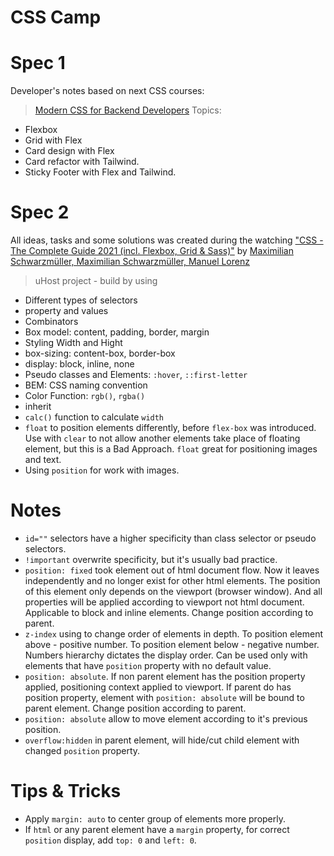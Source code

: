 # CSS Camp

# Spec 1
Developer's notes based on next CSS courses:
  > [Modern CSS for Backend Developers](https://laracasts.com/series/modern-css-for-backend-developers)
  Topics:
  - Flexbox
  - Grid with Flex
  - Card design with Flex
  - Card refactor with Tailwind.
  - Sticky Footer with Flex and Tailwind.

# Spec 2
All ideas, tasks and some solutions was created during the watching ["CSS - The Complete Guide 2021 (incl. Flexbox, Grid & Sass)"](https://ibm-learning.udemy.com/course/css-the-complete-guide-incl-flexbox-grid-sass/) by [Maximilian Schwarzmüller, Maximilian Schwarzmüller, Manuel Lorenz](https://academind.com)

> uHost project - build by using
- Different types of selectors
- property and values
- Combinators
- Box model: content, padding, border, margin
- Styling Width and Hight
- box-sizing: content-box, border-box
- display: block, inline, none
- Pseudo classes and Elements: `:hover`, `::first-letter`
- BEM: CSS naming convention
- Color Function: `rgb()`, `rgba()`
- inherit
- `calc()` function to calculate `width`
- `float` to position elements differently, before `flex-box` was introduced. Use with `clear` to not allow another elements take place of floating element, but this is a Bad Approach. `float` great for positioning images and text.
- Using `position` for work with images.

# Notes
- `id=""` selectors have a higher specificity than class selector or pseudo selectors.
- `!important` overwrite specificity, but it's usually bad practice.
- `position: fixed` took element out of html document flow. Now it leaves independently and no longer exist for other html elements. The position of this element only depends on the viewport (browser window). And all properties will be applied according to viewport not html document. Applicable to block and inline elements. Change position according to parent.
- `z-index` using to change order of elements in depth. To position element above - positive number. To position element below - negative number. Numbers hierarchy dictates the display order. Can be used only with elements that have `position` property with no default value.
- `position: absolute`. If non parent element has the position property applied, positioning context applied to viewport. If parent do has position property, element with `position: absolute` will be bound to parent element. Change position according to parent.
- `position: absolute` allow to move element according to it's previous position.
- `overflow:hidden` in parent element, will hide/cut child element with changed `position` property.

# Tips & Tricks
- Apply `margin: auto` to center group of elements more properly.
- If `html` or any parent element have a `margin` property, for correct `position` display, add `top: 0` and `left: 0`.
